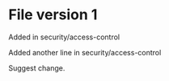 # File version 1 
Added in security/access-control

Added another line in security/access-control


Suggest change.